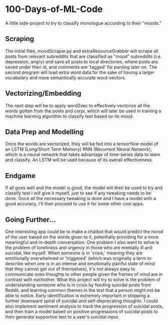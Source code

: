 # 100-Days-of-ML-Code
A little side-project to try to classify monologue according to their "moods."
## Scraping
The initial files, moodScraper.py and extraResourceGrabber will scrape all posts from relevant subreddits that are classified as "mood" subreddits (i.e. depression, angry) and save all posts to local directories, where posts are saved under their id, and comments are 'tagged' for parsing later on. The second program will load extra word data for the sake of having a larger vocabulary and more semantically accurate word-vectors.
## Vectorizing/Embedding
The next step will be to apply word2vec to effectively vectorize all the words gotten from the posts and corpi, which will later be used in training a machine learning algorithm to classify text based on its mood.
## Data Prep and Modelling
Once the words are vectorized, they will be fed into a tensorflow model of an LSTM (Long/Short Term Memory) RNN (Recurrent Neural Network), which is a neural network that takes advantage of time-series data to learn and classify. An LSTM will be used because of its overall effectiveness. 
## Endgame
If all goes well and the model is good, the model will then be used to try and classify text I will give it myself, just to see if any tweaking needs to be done. Once all the necessary tweaking is done and I have a model with a good accuracy, I'll then proceed to use it for some other cool apps.
## Going Further...
One interesting app could be to make a chatbot that would predict the mood of the user based on the words given to it, potentially providing for a more meaningful and in-depth conversation. One problem I also want to solve is the problem of loneliness and urgency in those who are mentally ill and suicidal, like myself. When someone is in 'crisis,' meaning they are emotionally overwhelmed or 'triggered' (which was originally a term to describe when one is in an intense and emotionally painful state of mind that they cannot get out of themselves), it's not always easy to communicate ones thoughts to other people given the frames of mind are in contrast with eachother.
What this project will try to solve is the problem of understanding someone who is in crisis by feeding suicidal posts from Reddit, and learning common themes in the text that a person might not be able to notice. Early identification is extremely important in stopping a further downward spiral of suicidal and self-deprecating thoughts. I could also implement sentiment analysis to track the progression of suicidal posts, and then train a model based on positive progressions of suicidal posts to then generate supportive text to a user's suicidal input.
